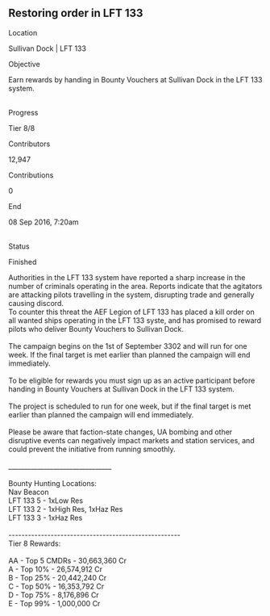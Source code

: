 ## Restoring order in LFT 133

Location

Sullivan Dock \| LFT 133

Objective

Earn rewards by handing in Bounty Vouchers at Sullivan Dock in the LFT
133 system.

\
Progress

Tier 8/8

Contributors

12,947

Contributions

0

End

08 Sep 2016, 7:20am

\
Status

Finished

Authorities in the LFT 133 system have reported a sharp increase in the
number of criminals operating in the area. Reports indicate that the
agitators are attacking pilots travelling in the system, disrupting
trade and generally causing discord.\
To counter this threat the AEF Legion of LFT 133 has placed a kill order
on all wanted ships operating in the LFT 133 syste, and has promised to
reward pilots who deliver Bounty Vouchers to Sullivan Dock.\
\
The campaign begins on the 1st of September 3302 and will run for one
week. If the final target is met earlier than planned the campaign will
end immediately.\
\
To be eligible for rewards you must sign up as an active participant
before handing in Bounty Vouchers at Sullivan Dock in the LFT 133
system.\
\
The project is scheduled to run for one week, but if the final target is
met earlier than planned the campaign will end immediately.\
\
Please be aware that faction-state changes, UA bombing and other
disruptive events can negatively impact markets and station services,
and could prevent the initiative from running smoothly.\
\
\_\_\_\_\_\_\_\_\_\_\_\_\_\_\_\_\_\_\_\_\_\_\_\_\_\_\_\_\_\_\_\_\
\
Bounty Hunting Locations:\
Nav Beacon\
LFT 133 5 - 1xLow Res\
LFT 133 2 - 1xHigh Res, 1xHaz Res\
LFT 133 3 - 1xHaz Res\
\
-----------------------------------------------------\
Tier 8 Rewards:\
\
AA - Top 5 CMDRs - 30,663,360 Cr\
A - Top 10% - 26,574,912 Cr\
B - Top 25% - 20,442,240 Cr\
C - Top 50% - 16,353,792 Cr\
D - Top 75% - 8,176,896 Cr\
E - Top 99% - 1,000,000 Cr
